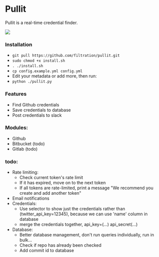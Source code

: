 # Pullit

Pullit is a real-time credential finder. 

<img src="https://i.imgur.com/PUx1oiG.png">

### Installation

- ``` git pull https://github.com/filtration/pullit.git ```
- ``` sudo chmod +x install.sh  ```
- ``` . ./install.sh ```
- ``` cp config.example.yml config.yml ```
- Edit your metadata or add more, then run:
- ``` python ./pullit.py  ```



### Features

- Find Github credentials
- Save credentials to database
- Post credentials to slack

### Modules:

- Github
- Bitbucket (todo)
- Gitlab (todo)


### todo:


- Rate limiting:
    - Check current token's rate limit
    - If it has expired, move on to the next token
    - If all tokens are rate-limited, print a message "We recommend you create and add another token"
- Email notifications
- Credentials:
    - Use selector to show just the credentials rather than (twitter_api_key=12345), because we can use 'name' column in database 
    - merge the credentials together, api_key=(...) api_secret(...)
- Database:
    - Better database management, don't run queries individually, run in bulk...
    - Check if repo has already been checked
    - Add commit id to database